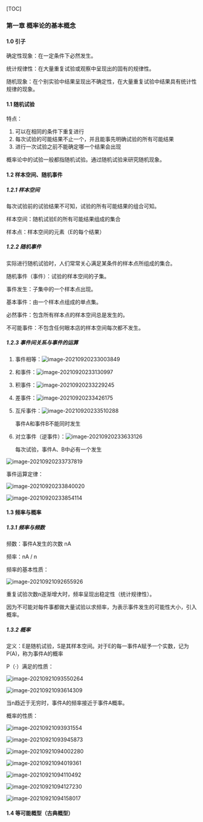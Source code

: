 [TOC]

### 第一章 概率论的基本概念

#### 1.0 引子

确定性现象：在一定条件下必然发生。

统计规律性：在大量重复试验或观察中呈现出的固有的规律性。

随机现象：在个别实验中结果呈现出不确定性，在大量重复试验中结果具有统计性规律的现象。

#### 1.1 随机试验

特点：

1. 可以在相同的条件下重复进行
2. 每次试验的可能结果不止一个，并且能事先明确试验的所有可能结果
3. 进行一次试验之前不能确定哪一个结果会出现

概率论中的试验一般都指随机试验。通过随机试验来研究随机现象。

#### 1.2 样本空间、随机事件

##### 1.2.1 样本空间

每次试验前的试验结果不可知，试验的所有可能结果的组合可知。

样本空间：随机试验E的所有可能结果组成的集合

样本点：样本空间的元素（E的每个结果）

##### 1.2.2 随机事件

实际进行随机试验时，人们常常关心满足某条件的样本点所组成的集合。

随机事件（事件）：试验的样本空间的子集。

事件发生：子集中的一个样本点出现。

基本事件：由一个样本点组成的单点集。

必然事件：包含所有样本点的样本空间总是发生的。

不可能事件：不包含任何眼本店的样本空间每次都不发生。

##### 1.2.3 事件间关系与事件的运算

1. 事件相等：![image-20210920233003849](C:\Users\徐浩钦\AppData\Roaming\Typora\typora-user-images\image-20210920233003849.png)

2. 和事件：![image-20210920233130997](C:\Users\徐浩钦\AppData\Roaming\Typora\typora-user-images\image-20210920233130997.png)

3. 积事件：![image-20210920233229245](C:\Users\徐浩钦\AppData\Roaming\Typora\typora-user-images\image-20210920233229245.png)

4. 差事件：![image-20210920233426175](C:\Users\徐浩钦\AppData\Roaming\Typora\typora-user-images\image-20210920233426175.png)

5. 互斥事件：![image-20210920233510288](C:\Users\徐浩钦\AppData\Roaming\Typora\typora-user-images\image-20210920233510288.png)

   事件A和事件B不能同时发生

6. 对立事件（逆事件）：![image-20210920233633126](C:\Users\徐浩钦\AppData\Roaming\Typora\typora-user-images\image-20210920233633126.png)

   每次试验，事件A、B中必有一个发生

![image-20210920233737819](C:\Users\徐浩钦\AppData\Roaming\Typora\typora-user-images\image-20210920233737819.png)

事件运算定律：

![image-20210920233840020](C:\Users\徐浩钦\AppData\Roaming\Typora\typora-user-images\image-20210920233840020.png)

![image-20210920233854114](C:\Users\徐浩钦\AppData\Roaming\Typora\typora-user-images\image-20210920233854114.png)

#### 1.3 频率与概率

##### 1.3.1 频率与频数

频数：事件A发生的次数 nA

频率：nA / n

频率的基本性质：

![image-20210921092655926](C:\Users\徐浩钦\AppData\Roaming\Typora\typora-user-images\image-20210921092655926.png)

重复试验次数n逐渐增大时，频率呈现出稳定性（统计规律性）。

因为不可能对每件事都做大量试验以求频率，为表示事件发生的可能性大小，引入概率。

##### 1.3.2 概率

定义：E是随机试验，S是其样本空间。对于E的每一事件A赋予一个实数，记为P(A)，称为事件A的概率

P（·）满足的性质：

![image-20210921093550264](C:\Users\徐浩钦\AppData\Roaming\Typora\typora-user-images\image-20210921093550264.png)

![image-20210921093614309](C:\Users\徐浩钦\AppData\Roaming\Typora\typora-user-images\image-20210921093614309.png)

当n趋近于无穷时，事件A的频率接近于事件A概率。

概率的性质：

![image-20210921093931554](C:\Users\徐浩钦\AppData\Roaming\Typora\typora-user-images\image-20210921093931554.png)

![image-20210921093945873](C:\Users\徐浩钦\AppData\Roaming\Typora\typora-user-images\image-20210921093945873.png)

![image-20210921094002280](C:\Users\徐浩钦\AppData\Roaming\Typora\typora-user-images\image-20210921094002280.png)

![image-20210921094019361](C:\Users\徐浩钦\AppData\Roaming\Typora\typora-user-images\image-20210921094019361.png)

![image-20210921094110492](C:\Users\徐浩钦\AppData\Roaming\Typora\typora-user-images\image-20210921094110492.png)

![image-20210921094127230](C:\Users\徐浩钦\AppData\Roaming\Typora\typora-user-images\image-20210921094127230.png)

![image-20210921094158017](C:\Users\徐浩钦\AppData\Roaming\Typora\typora-user-images\image-20210921094158017.png)

#### 1.4 等可能概型（古典概型）

